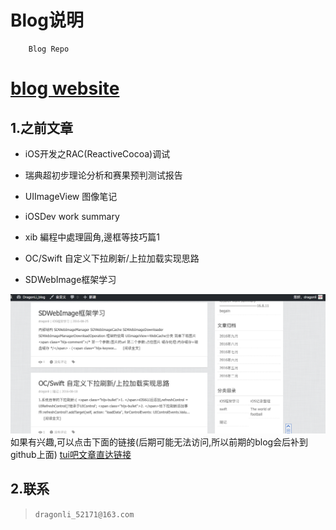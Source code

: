 # Blog说明



		Blog Repo
 


# [blog website](http://devdragonli.github.io/) 

## 1.之前文章

- iOS开发之RAC(ReactiveCocoa)调试

-  瑞典超初步理论分析和赛果预判测试报告

-  UIImageView 图像笔记

-  iOSDev work summary
	

- xib 編程中處理圓角,邊框等技巧篇1

- OC/Swift 自定义下拉刷新/上拉加载实现思路

- SDWebImage框架学习

![之前部分博客](./assets/image/tui8.png)
			如果有兴趣,可以点击下面的链接(后期可能无法访问,所以前期的blog会后补到github上面)
[tui吧文章直达链接](http://dragonli.tui8.com/) 




## 2.联系 
> `dragonli_52171@163.com`
